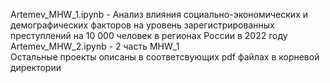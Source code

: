 Artemev_MHW_1.ipynb - Анализ влияния социально-экономических и демографических факторов на уровень зарегистрированных преступлений на 10 000 человек в регионах России в 2022 году  
Artemev_MHW_2.ipynb - 2 часть MHW_1  
Остальные проекты описаны в соответсвующих pdf файлах в корневой директории
